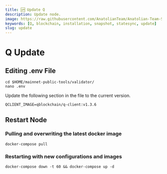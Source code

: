 ```yaml
---
title: 🆙 Update Q
description: Update node.
image: https://raw.githubusercontent.com/AnatolianTeam/Anatolian-Team-Services/main/docs/Mainnet/Q-Blockhahin/img/Q-Service-Cover.jpg
keywords: [Q, blockchain, installation, snapshot, statesync, update]
slug: update
---
```


# Q Update

## Editing .env File
```
cd $HOME/mainnet-public-tools/validator/
nano .env
```

Update the following section in the file to the current version.
```
QCLIENT_IMAGE=qblockchain/q-client:v1.3.6
```

## Restart Node

### Pulling and overwriting the latest docker image
```
docker-compose pull
```

### Restarting with new configurations and images
```
docker-compose down -t 60 && docker-compose up -d
```



